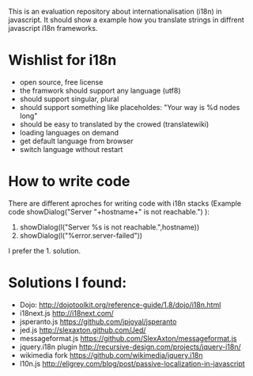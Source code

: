 This is an evaluation repository about internationalisation (i18n) in javascript. 
It should show a example how you translate strings in diffrent javascript i18n frameworks.

# Wishlist for i18n

* open source, free license
* the framwork should support any language (utf8)
* should support singular, plural
* should support something like placeholdes: "Your way is %d nodes long"
* should be easy to translated by the crowed (translatewiki)
* loading languages on demand
* get default language from browser
* switch language without restart

# How to write code
There are different aproches for writing code with i18n stacks (Example code showDialog("Server "+hostname+" is not reachable.") ):
1. showDialog(l("Server %s is not reachable.",hostname))
2. showDialog(l("%error.server-failed"))


I prefer the 1. solution.

# Solutions I found:
* Dojo: http://dojotoolkit.org/reference-guide/1.8/dojo/i18n.html
* i18next.js http://i18next.com/
* jsperanto.js https://github.com/jpjoyal/jsperanto
* jed.js http://slexaxton.github.com/Jed/
* messageformat.js https://github.com/SlexAxton/messageformat.js
* jquery.i18n plugin http://recursive-design.com/projects/jquery-i18n/
 * wikimedia fork https://github.com/wikimedia/jquery.i18n
* l10n.js http://eligrey.com/blog/post/passive-localization-in-javascript

